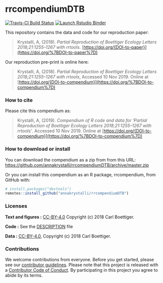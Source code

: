 
<!-- README.md is generated from README.Rmd. Please edit that file -->

# rrcompendiumDTB

<!-- badges: start -->

[![Travis-CI Build
Status](https://travis-ci.com/annakrystalli/rrcompendiumDTB.svg?branch=master)](https://travis-ci.com/annakrystalli/rrcompendiumDTB)
[![Launch Rstudio
Binder](http://mybinder.org/badge_logo.svg)](https://mybinder.org/v2/gh/annakrystalli/rrcompendiumDTB/master?urlpath=rstudio)
<!-- badges: end -->

This repository contains the data and code for our reproduction paper:

> Krystalli, A, (2018). *Partial Reproduction of Boettiger Ecology
> Letters 2018;21:1255–1267 with rrtools*.
> [https://doi.org/{DOI-to-paper}](https://doi.org/%7BDOI-to-paper%7D)

Our reproduction pre-print is online here:

> Krystalli, A, (2018). *Partial Reproduction of Boettiger Ecology
> Letters 2018;21:1255–1267 with rrtools*, Accessed 10 Nov 2019. Online
> at
> [https://doi.org/{DOI-to-compendium}](https://doi.org/%7BDOI-to-compendium%7D)

### How to cite

Please cite this compendium as:

> Krystalli, A, (2019). *Compendium of R code and data for ‘Partial
> Reproduction of Boettiger Ecology Letters 2018;21:1255–1267 with
> rrtools’*. Accessed 10 Nov 2019. Online at
> [https://doi.org/{DOI-to-compendium}](https://doi.org/%7BDOI-to-compendium%7D)

### How to download or install

You can download the compendium as a zip from from this URL:
<https://github.com/annakrystalli/rrcompendiumDTB/archive/master.zip>

Or you can install this compendium as an R package, rrcompendium, from
GitHub with:

``` r
# install.packages("devtools")
remotes::install_github("annakrystalli/rrcompendiumDTB")
```

### Licenses

**Text and figures :**
[CC-BY-4.0](http://creativecommons.org/licenses/by/4.0/) Copyright (c)
2018 Carl Boettiger.

**Code :** See the [DESCRIPTION](DESCRIPTION) file

**Data :** [CC-BY-4.0](http://creativecommons.org/licenses/by/4.0/),
Copyright (c) 2018 Carl Boettiger.

### Contributions

We welcome contributions from everyone. Before you get started, please
see our [contributor guidelines](CONTRIBUTING.md). Please note that this
project is released with a [Contributor Code of Conduct](CONDUCT.md). By
participating in this project you agree to abide by its terms.
